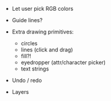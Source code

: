 
- Let user pick RGB colors

- Guide lines?

- Extra drawing primitives:
  - circles
  - lines (click and drag)
  - fill?!
  - eyedropper (attr/character picker)
  - text strings

- Undo / redo

- Layers
